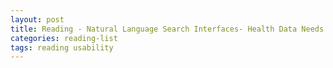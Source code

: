 ```yaml
---
layout: post
title: Reading - Natural Language Search Interfaces- Health Data Needs Single Field Variable Search
categories: reading-list
tags: reading usability
---
```

